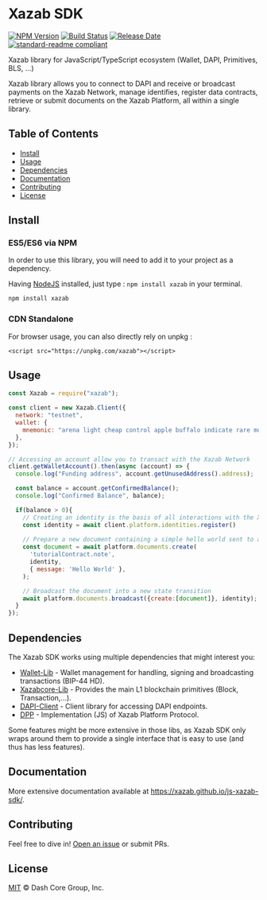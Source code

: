 # Xazab SDK

[![NPM Version](https://img.shields.io/npm/v/xazab)](https://www.npmjs.org/package/xazab)
[![Build Status](https://img.shields.io/travis/com/xazab/js-xazab-sdk)](https://travis-ci.com/xazab/js-xazab-sdk)
[![Release Date](https://img.shields.io/github/release-date/xazab/js-xazab-sdk)](https://github.com/xazab/js-xazab-sdk/releases/latest)
[![standard-readme compliant](https://img.shields.io/badge/readme%20style-standard-brightgreen)](https://github.com/RichardLitt/standard-readme)

Xazab library for JavaScript/TypeScript ecosystem (Wallet, DAPI, Primitives, BLS, ...)

Xazab library allows you to connect to DAPI and receive or broadcast payments on the Xazab Network, manage identifies, register data contracts, retrieve or submit documents on the Xazab Platform, all within a single library.

## Table of Contents
- [Install](#install)
- [Usage](#usage)
- [Dependencies](#dependencies)
- [Documentation](#documentation)
- [Contributing](#contributing)
- [License](#license)

## Install

### ES5/ES6 via NPM

In order to use this library, you will need to add it to your project as a dependency.

Having [NodeJS](https://nodejs.org/) installed, just type : `npm install xazab` in your terminal.

```sh
npm install xazab
```


### CDN Standalone

For browser usage, you can also directly rely on unpkg : 

```
<script src="https://unpkg.com/xazab"></script>
```

## Usage

```js
const Xazab = require("xazab");

const client = new Xazab.Client({
  network: "testnet",
  wallet: {
    mnemonic: "arena light cheap control apple buffalo indicate rare motor valid accident isolate",
  },
});

// Accessing an account allow you to transact with the Xazab Network
client.getWalletAccount().then(async (account) => {
  console.log("Funding address", account.getUnusedAddress().address);

  const balance = account.getConfirmedBalance();
  console.log("Confirmed Balance", balance);

  if(balance > 0){
    // Creating an identity is the basis of all interactions with the Xazab Platform
    const identity = await client.platform.identities.register()
    
    // Prepare a new document containing a simple hello world sent to a hypothetical tutorial contract
    const document = await platform.documents.create(
      'tutorialContract.note',
      identity,
      { message: 'Hello World' },
    );

    // Broadcast the document into a new state transition
    await platform.documents.broadcast({create:[document]}, identity);
  }
});
```

## Dependencies 

The Xazab SDK works using multiple dependencies that might interest you:
- [Wallet-Lib](https://github.com/xazab/wallet-lib) - Wallet management for handling, signing and broadcasting transactions (BIP-44 HD).
- [Xazabcore-Lib](https://github.com/xazab/xazabcore-lib) - Provides the main L1 blockchain primitives (Block, Transaction,...).
- [DAPI-Client](https://github.com/xazab/dapi-client) - Client library for accessing DAPI endpoints.
- [DPP](https://github.com/xazab/js-dpp) - Implementation (JS) of Xazab Platform Protocol.

Some features might be more extensive in those libs, as Xazab SDK only wraps around them to provide a single interface that is easy to use (and thus has less features).

## Documentation

More extensive documentation available at https://xazab.github.io/js-xazab-sdk/.

## Contributing

Feel free to dive in! [Open an issue](https://github.com/xazab/js-xazab-sdk/issues/new/choose) or submit PRs.

## License

[MIT](/LICENSE) © Dash Core Group, Inc.
